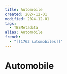 ```yaml
---
title: Automobile
created: 2024-12-01
modified: 2024-12-01
tags:
  - TBSMetadata
alias: Automobile
french:
  - "[[1763 Automobiles]]"
---
```

# Automobile
